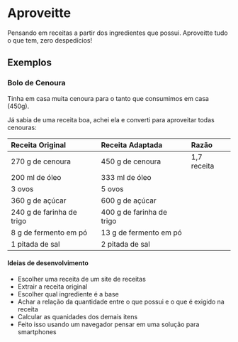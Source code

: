 # Aproveitte

Pensando em receitas a partir dos ingredientes que possui.
Aproveitte tudo o que tem, zero despedícios!

## Exemplos

### Bolo de Cenoura

Tinha em casa muita cenoura para o tanto que consumimos em casa (450g).

Já sabia de uma receita boa, achei ela e converti para aproveitar todas cenouras:


Receita Original | Receita Adaptada | Razão
:----------------|:-----------------|:--------------
270 g de cenoura | 450 g de cenoura | 1,7 receita
200 ml de óleo | 333 ml de óleo |
3 ovos | 5 ovos |
360 g de açúcar | 600 g de açúcar |
240 g de farinha de trigo | 400 g de farinha de trigo |
8 g de fermento em pó | 13 g de fermento em pó |
1 pitada de sal | 2 pitada de sal |


#### Ideias de desenvolvimento

- Escolher uma receita de um site de receitas
- Extrair a receita original
- Escolher qual ingrediente é a base
- Achar a relação da quantidade entre o que possui e o que é exigido na receita
- Calcular as quanidades dos demais itens
- Feito isso usando um navegador pensar em uma solução para smartphones